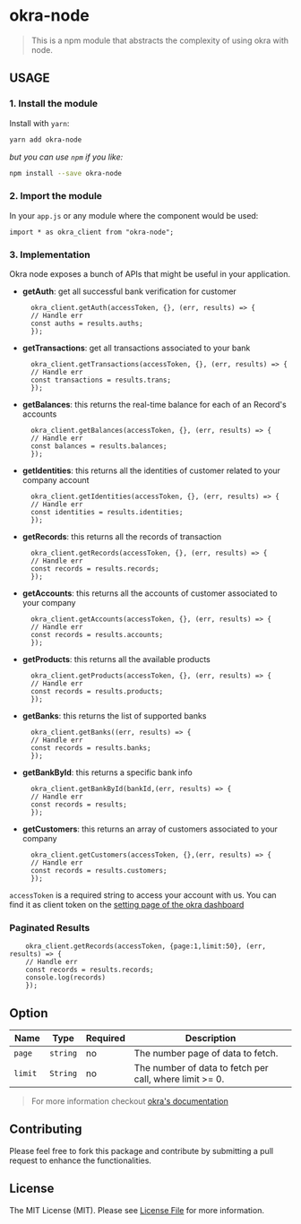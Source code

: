 # okra-node
> This is a npm module that abstracts the complexity of using okra with node.

## USAGE

### 1. Install the module

Install with `yarn`:

```bash
yarn add okra-node
```

_but you can use `npm` if you like:_

```bash
npm install --save okra-node
```

### 2. Import the module
In your `app.js` or any module where the component would be used:

```node
import * as okra_client from "okra-node";
```

### 3. Implementation
Okra node exposes a bunch of APIs that might be useful in your application.

* **getAuth**: get all successful bank verification for customer
  ```node
    okra_client.getAuth(accessToken, {}, (err, results) => {
	// Handle err
    const auths = results.auths;
    });
  ```
* **getTransactions**: get all transactions associated to your bank
  ```node
    okra_client.getTransactions(accessToken, {}, (err, results) => {
	// Handle err
    const transactions = results.trans;
    });
  ```
* **getBalances**: this returns the real-time balance for each of an Record's accounts
  ```node
    okra_client.getBalances(accessToken, {}, (err, results) => {
	// Handle err
    const balances = results.balances;
    });
  ```
* **getIdentities**: this returns all the identities of customer related to your company account
  ```node
    okra_client.getIdentities(accessToken, {}, (err, results) => {
	// Handle err
    const identities = results.identities;
    });
  ```
* **getRecords**: this returns all the records of transaction
  ```node
    okra_client.getRecords(accessToken, {}, (err, results) => {
	// Handle err
    const records = results.records;
    });
  ```
* **getAccounts**: this returns all the accounts of customer associated to your company
  ```node
    okra_client.getAccounts(accessToken, {}, (err, results) => {
	// Handle err
    const records = results.accounts;
    });
  ```
* **getProducts**: this returns all the available products
  ```node
    okra_client.getProducts(accessToken, {}, (err, results) => {
	// Handle err
    const records = results.products;
    });
  ```
* **getBanks**: this returns the list of supported banks
  ```node
    okra_client.getBanks((err, results) => {
	// Handle err
    const records = results.banks;
    });
  ```
* **getBankById**: this returns a specific bank info
  ```node
    okra_client.getBankById(bankId,(err, results) => {
	// Handle err
    const records = results;
    });
  ```
* **getCustomers**: this returns an array of customers associated to your company
  ```node
    okra_client.getCustomers(accessToken, {},(err, results) => {
	// Handle err
    const records = results.customers;
    });
  ```

`accessToken` is a required string to access your account with us. You can find it as client token on the [setting page of the okra dashboard](https://dashboard.okra.ng/settings)

### Paginated Results
```node
    okra_client.getRecords(accessToken, {page:1,limit:50}, (err, results) => {
	// Handle err
    const records = results.records;
    console.log(records)
    });
  ```
## Option

|Name                   | Type           | Required            | Description         |
|-----------------------|----------------|---------------------|---------------------|
|  `page `      | `string`       | no                | The number page of data to fetch. | 
|  `limit `               | `String`       | no                | The number of data to fetch per call, where limit >= 0.



> For more information checkout [okra's documentation](https://docs.okra.ng)

## Contributing

Please feel free to fork this package and contribute by submitting a pull request to enhance the functionalities.

## License

The MIT License (MIT). Please see [License File](LICENSE.md) for more information.